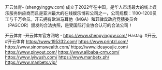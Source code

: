 开云体育- (shengyinggw.com) 成立于2022年在中国，是华人市场最大的线上娱乐服务供应商而且是亚洲最大的在线娱乐博彩公司之一，公司规模：1100-1200员工与千万会员。开云拥有欧洲马耳他（MGA）和菲律宾政府竞猜委员会（PAGCOR）颁发的合法执照，是受国际行业协会认可的合法公司！

开云体育 -开云体育官方网站 - https://www.shengyinggw.com/
Hastag: #开云, #开云体育
https://www.195332.com/
https://www.printzl.com/
https://www.sinomswealth.com/
https://www.ideayoujie.com/
https://www.pinyout.com/
https://www.alibaba-crm.com/
https://www.lyiwush.com/
https://www.manbetx.ph/
https://www.manbetx.vip/

